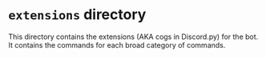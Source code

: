 # `extensions` directory

This directory contains the extensions (AKA cogs in Discord.py) for the bot.
It contains the commands for each broad category of commands.
